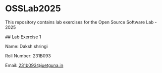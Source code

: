 # OSSLab2025

This repository contains lab exercises for the Open Source Software Lab - 2025





\## Lab Exercise 1

Name: Daksh shringi

Roll Number: 231B093

Email: 231b093@juetguna.in



